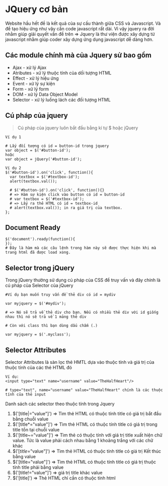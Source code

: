 # JQuery cơ bản

Website hầu hết đề là kết quả của sự cấu thành giữa CSS và Javascript. Và đề tạo hiệu ứng như vậy cần code javascript rất dài. Vì vậy jquery ra đời nhằm giúp giải quyết vấn đề trên => Jquery là thư viện được xây dựng từ javascript nhằm giúp coder xây dựng ứng dụng javascript dễ dàng hơn.

## Các module chính mà của Jquery sử bao gồm

* Ajax - xử lý Ajax
* Atributes - xử lý thuộc tính của dối tượng HTML
* Effect - xử lý hiệu ứng
* Event - xử lý sự kiện
* Form - xử lý form
* DOM - xử lý Data Object Model
* Selector - xử lý luồng lách các đối tượng HTML

## Cú pháp của jquery

> Cú pháp của jquery luôn bắt đầu bằng kí tự $ hoặc jQuery

```
Ví dụ 1

# Lấy đối tượng có id = button-id trong jquery
var object = $('#button-id');
hoặc
var object = jQuery('#button-id');
```

```
Ví dụ 2
$('#button-id').on('click', function(){
  var textbox = $('#textbox-id');
  alert(textbox.val());

  # $('#button-id').on('click', function(){}
  # => Hàm sự kiện click vào button có id = button-id
  # var textbox = $('#textbox-id');
  # => Lấy ra thẻ HTML có id = textbox-id
  # alert(textbox.val()); in ra giá trị của textbox.
};

```

## Document Ready

```
$('document').ready(function(){
});
# Đây là hàm mà các câu lệnh trong hàm này sẽ được thực hiện khi mà trang html đã được load xong.

```

## Selector trong jQuery

Trong jQuery thường sử dụng cú pháp của CSS để truy vấn và đây chính là cú pháp của Selector của jQuery

```
#Ví dụ bạn muốn truy vấn đề thẻ div có id = mydiv

var myjquery = $('#mydiv');

# => Nó sẽ trả về thẻ div cho bạn. Nếu có nhiều thẻ div với id giống nhau thì nó sẽ trả về 1 mảng thẻ div

# Còn với class thì bạn dùng dấu chấm (.)

var myjquery = $('.myclass');
```

## Selector Attributes

Selector Attributes là sàn lọc thẻ HMTL dựa vào thuộc tính và giá trị của thuộc tính của các thẻ HTML đó

```
Ví dụ:
<input type="text" name="username" value="TheHalfHeart"/>

# type="text", name="username" value="TheHalfHeart" chính là các thuộc tính của thẻ input

```

Danh sách các selector theo thuộc tính trong Jquery

1. $('\[title|="value"\]') => Tìm thẻ HTML có thuộc tính title có giá trị bắt đầu bằng chuỗi value
2. $('\[title\*="value"\]') => Tìm thẻ HTML có thuộc tính title có giá trị trong title tồn tại chuỗi value
3. $('\[title~="value"\]') => Tìm thẻ có thuộc tính với giá trị title xuất hiện chữ value. Tức là value phải cách nhau bằng 1 khoảng trắng với các chữ khác
4. $(′\[_title_\="value"\]') => Tìm thẻ HTML có thuộc tính title có giá trị Kết thúc bằng value
5. $('\[title="value"\]') => Tìm thẻ HTML có thuộc tính title có giá trị thuộc tính title phải bằng value
6. $('\[title!="value"\]') => giá trị title khác value
7. $('\[title\]') => Thẻ HTML chỉ cần có thuộc tính html
